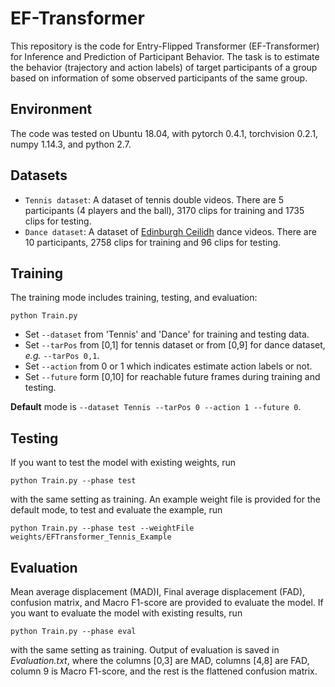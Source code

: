 # EF-Transformer
This repository is the code for Entry-Flipped Transformer (EF-Transformer) for Inference and Prediction of Participant Behavior. The task is to estimate the behavior (trajectory and action labels) of target participants of a group based on information of some observed participants of the same group.

## Environment
The code was tested on Ubuntu 18.04, with pytorch 0.4.1, torchvision 0.2.1, numpy 1.14.3, and python 2.7.

## Datasets
- ```Tennis dataset```: A dataset of tennis double videos. There are 5 participants (4 players and the ball), 3170 clips for training and 1735 clips for testing.
- ```Dance dataset```: A dataset of [Edinburgh Ceilidh](https://homepages.inf.ed.ac.uk/rbf/CEILIDHDATA/) dance videos. There are 10 participants, 2758 clips for training and 96 clips for testing.

## Training
The training mode includes training, testing, and evaluation:
```
python Train.py 
```
- Set ```--dataset``` from 'Tennis' and 'Dance' for training and testing data.
- Set ```--tarPos``` from [0,1] for tennis dataset or from [0,9] for dance dataset, *e.g.* ```--tarPos 0,1```.
- Set ```--action``` from 0 or 1 which indicates estimate action labels or not.
- Set ```--future``` form [0,10] for reachable future frames during training and testing.

**Default** mode is ```--dataset Tennis --tarPos 0 --action 1 --future 0```. 
## Testing
If you want to test the model with existing weights, run 
```
python Train.py --phase test
```
with the same setting as training. An example weight file is provided for the default mode, to test and evaluate the example, run 
```
python Train.py --phase test --weightFile weights/EFTransformer_Tennis_Example
```

## Evaluation
Mean average displacement (MAD)I, Final average displacement (FAD), confusion matrix, and Macro F1-score are provided to evaluate the model. If you want to evaluate the model with existing results, run 
```
python Train.py --phase eval
```
with the same setting as training. Output of evaluation is saved in *Evaluation.txt*, where the columns [0,3] are MAD, columns [4,8] are FAD, column 9 is Macro F1-score, and the rest is the flattened confusion matrix.

